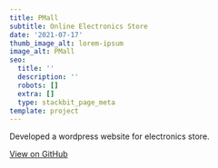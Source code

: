 ```yaml
---
title: PMall
subtitle: Online Electronics Store
date: '2021-07-17'
thumb_image_alt: lorem-ipsum
image_alt: PMall
seo:
  title: ''
  description: ''
  robots: []
  extra: []
  type: stackbit_page_meta
template: project
---
```

Developed a wordpress website for electronics store.

[View on GitHub](https://github.com/usmanwalana/Portfolio-Public/tree/master/PMall)
